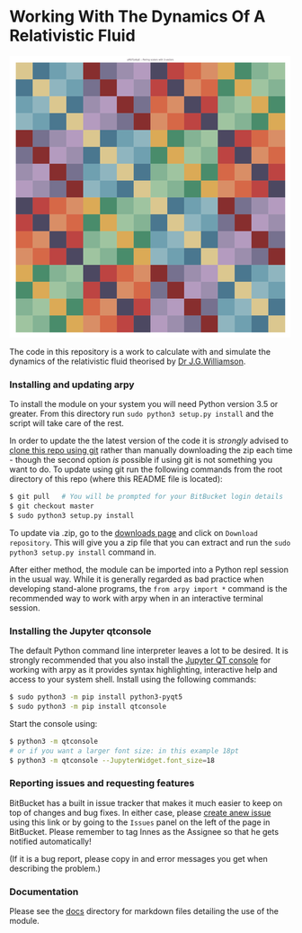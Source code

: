 Working With The Dynamics Of A Relativistic Fluid
=================================================

![Cayley Table for the Williamson Algebra](readme_icon.png)

The code in this repository is a work to calculate with and simulate the dynamics
of the relativistic fluid theorised by [Dr J.G.Williamson](http://www.gla.ac.uk/schools/engineering/staff/johnwilliamson/).

### Installing and updating arpy
To install the module on your system you will need Python version 3.5 or
greater. From this directory run `sudo python3 setup.py install` and the script
will take care of the rest.

In order to update the the latest version of the code it is _strongly_ advised
to [clone this repo using git](https://confluence.atlassian.com/bitbucket/create-and-clone-a-repository-800695642.html#Createandclonearepository-CloningaGitrepository)
rather than manually downloading the zip each time - though the second option
_is_ possible if using git is not something you want to do. To update using git
run the following commands from the root directory of this repo (where this
README file is located):

```bash
$ git pull   # You will be prompted for your BitBucket login details
$ git checkout master
$ sudo python3 setup.py install
```

To update via .zip, go to the [downloads page](https://bitbucket.org/sminez/arpy/downloads/)
and click on `Download repository`. This will give you a zip file that you can
extract and run the `sudo python3 setup.py install` command in.

After either method, the module can be imported into a Python repl session in
the usual way. While it is generally regarded as bad practice when developing
stand-alone programs, the `from arpy import *` command is the recommended way to
work with arpy when in an interactive terminal session.

### Installing the Jupyter qtconsole
The default Python command line interpreter leaves a lot to be desired. It is
strongly recommended that you also install the [Jupyter QT console](https://qtconsole.readthedocs.io/en/latest/)
for working with arpy as it provides syntax highlighting, interactive help and
access to your system shell. Install using the following commands:

```bash
$ sudo python3 -m pip install python3-pyqt5
$ sudo python3 -m pip install qtconsole
```

Start the console using:
```bash
$ python3 -m qtconsole
# or if you want a larger font size: in this example 18pt
$ python3 -m qtconsole --JupyterWidget.font_size=18
```


### Reporting issues and requesting features
BitBucket has a built in issue tracker that makes it much easier to keep on top
of changes and bug fixes. In either case, please [create anew issue](https://bitbucket.org/sminez/arpy/issues/new)
using this link or by going to the `Issues` panel on the left of the page in
BitBucket. Please remember to tag Innes as the Assignee so that he gets notified
automatically!

(If it is a bug report, please copy in and error messages you get when describing
the problem.)

### Documentation
Please see the [docs](docs/) directory for markdown files detailing the use of the
module.
